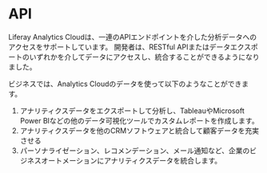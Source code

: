 # API

Liferay Analytics Cloudは、一連のAPIエンドポイントを介した分析データへのアクセスをサポートしています。 開発者は、RESTful APIまたはデータエクスポートのいずれかを介してデータにアクセスし、統合することができるようになりました。

ビジネスでは、Analytics Cloudのデータを使って以下のようなことができます。

1.  アナリティクスデータをエクスポートして分析し、TableauやMicrosoft Power BIなどの他のデータ可視化ツールでカスタムレポートを作成します。
2.  アナリティクスデータを他のCRMソフトウェアと統合して顧客データを充実させる
3.  パーソナライゼーション、レコメンデーション、メール通知など、企業のビジネスオートメーションにアナリティクスデータを統合します。
